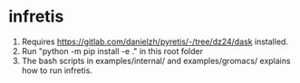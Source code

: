 # infretis

1. Requires https://gitlab.com/danielzh/pyretis/-/tree/dz24/dask installed.
2. Run "python -m pip install -e ." in this root folder
3. The bash scripts in examples/internal/ and examples/gromacs/ explains how to run infretis.

